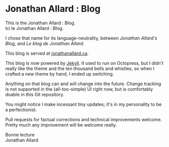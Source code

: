 Jonathan Allard : Blog
======================
This is the Jonathan Allard : Blog.  
Ici le Jonathan Allard : Blog.

I chose that name for its language-neutrality, between 
*Jonathan Allard's Blog*, and *Le blog de Jonathan Allard*.

This blog is served at [jonathanallard.ca](http://jonathanallard.ca).

This blog is now powered by [Jekyll][1]. It used to run on Octopress,
but I didn't really like the theme and the ten thousand bells and
whistles, so when I crafted a new theme by hand, I ended up switching.

Anything on that blog can and will change into the future. Change
tracking is not supported in the (all-too-simple) UI right now, but is
comfortably doable in this Git repository.

You might notice I make incessant tiny updates; it's in my personality
to be a perfectionist.

Pull requests for factual corrections and technical improvements
welcome. Pretty much any improvement will be welcome really.

Bonne lecture  
Jonathan Allard

[1]: //github.com/mojombo/jekyll

